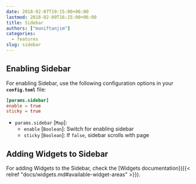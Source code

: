 ```yaml
---
date: 2018-02-07T19:15:00+06:00
lastmod: 2018-02-09T16:15:00+06:00
title: Sidebar
authors: ["muniftanjim"]
categories:
  - features
slug: sidebar
---
```


## Enabling Sidebar

For enabling Sidebar, use the following configuration options in your **`config.toml`** file:

```toml
[params.sidebar]
enable = true
sticky = true
```

- `params.sidebar` [`Map`]:
  - `enable` [`Boolean`]: Switch for enabling sidebar
  - `sticky` [`Boolean`]: If `false`, sidebar scrolls with page

## Adding Widgets to Sidebar

For adding Widgets to the Sidebar, check the [Widgets documentation]({{< relref "docs/widgets.md#available-widget-areas" >}}).
